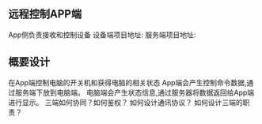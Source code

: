## 远程控制APP端
App侧负责接收和控制设备
设备端项目地址:
服务端项目地址:

## 概要设计
在App端控制电脑的开关机和获得电脑的相关状态
App端会产生控制命令数据,通过服务端下放到电脑端。
电脑端会产生状态信息,通过服务器将数据返回给App端进行显示。
三端如何协同？如何鉴权？
如何设计通讯协议？
如何设计三端的职责？

